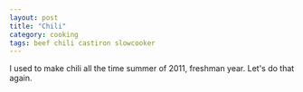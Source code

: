 ```yaml
---
layout: post
title: "Chili"
category: cooking
tags: beef chili castiron slowcooker
---
```


I used to make chili all the time summer of 2011, freshman year. Let's do that
again.

